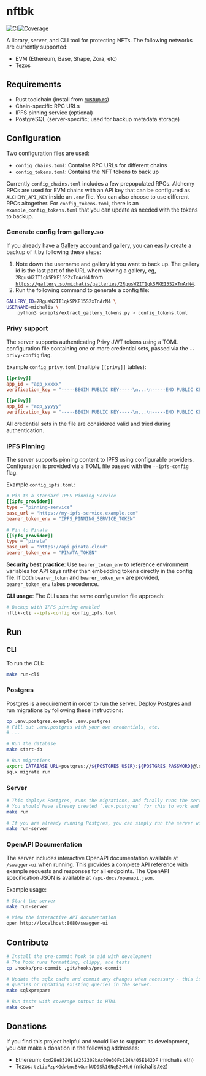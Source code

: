 # nftbk

[![CI](https://github.com/0xmichalis/nftbk/actions/workflows/ci.yml/badge.svg)](https://github.com/0xmichalis/nftbk/actions/workflows/ci.yml)[![Coverage](https://coveralls.io/repos/github/0xmichalis/nftbk/badge.svg?branch=main)](https://coveralls.io/github/0xmichalis/nftbk?branch=main)

A library, server, and CLI tool for protecting NFTs. The following networks are currently supported:
- EVM (Ethereum, Base, Shape, Zora, etc)
- Tezos

## Requirements

- Rust toolchain (install from [rustup.rs](https://rustup.rs))
- Chain-specific RPC URLs
- IPFS pinning service (optional)
- PostgreSQL (server-specific; used for backup metadata storage)

## Configuration

Two configuration files are used:
- `config_chains.toml`: Contains RPC URLs for different chains
- `config_tokens.toml`: Contains the NFT tokens to back up

Currently `config_chains.toml` includes a few prepopulated RPCs. Alchemy RPCs are used for EVM chains with an API key that can be configured as `ALCHEMY_API_KEY` inside an `.env` file. You can also choose to use different RPCs altogether. For `config_tokens.toml`, there is an `example_config_tokens.toml` that you can update as needed with the tokens to backup.

### Generate config from gallery.so

If you already have a [Gallery](https://gallery.so) account and gallery, you can easily create a backup of it by following these steps:
1. Note down the username and gallery id you want to back up. The gallery id is the last part of the URL when viewing a gallery, eg, `2RgusW2IT1qkSPKE15S2xTnArN4`  from [`https://gallery.so/michalis/galleries/2RgusW2IT1qkSPKE15S2xTnArN4`](https://gallery.so/michalis/galleries/2RgusW2IT1qkSPKE15S2xTnArN4).
2. Run the following command to generate a config file:
```sh
GALLERY_ID=2RgusW2IT1qkSPKE15S2xTnArN4 \
USERNAME=michalis \
    python3 scripts/extract_gallery_tokens.py > config_tokens.toml
```

### Privy support

The server supports authenticating Privy JWT tokens using a TOML configuration file containing one or more credential sets, passed via the `--privy-config` flag.

Example `config_privy.toml` (multiple `[[privy]]` tables):

```toml
[[privy]]
app_id = "app_xxxxx"
verification_key = "-----BEGIN PUBLIC KEY-----\n...\n-----END PUBLIC KEY-----\n"

[[privy]]
app_id = "app_yyyyy"
verification_key = "-----BEGIN PUBLIC KEY-----\n...\n-----END PUBLIC KEY-----\n"
```

All credential sets in the file are considered valid and tried during authentication.

### IPFS Pinning

The server supports pinning content to IPFS using configurable providers. Configuration is provided via a TOML file passed with the `--ipfs-config` flag.

Example `config_ipfs.toml`:

```toml
# Pin to a standard IPFS Pinning Service
[[ipfs_provider]]
type = "pinning-service"
base_url = "https://my-ipfs-service.example.com"
bearer_token_env = "IPFS_PINNING_SERVICE_TOKEN"

# Pin to Pinata
[[ipfs_provider]]
type = "pinata"
base_url = "https://api.pinata.cloud"
bearer_token_env = "PINATA_TOKEN"
```

**Security best practice**: Use `bearer_token_env` to reference environment variables for API keys rather than embedding tokens directly in the config file. If both `bearer_token` and `bearer_token_env` are provided, `bearer_token_env` takes precedence.

**CLI usage**: The CLI uses the same configuration file approach:
```sh
# Backup with IPFS pinning enabled
nftbk-cli --ipfs-config config_ipfs.toml
```

## Run

### CLI

To run the CLI:

```sh
make run-cli
```

### Postgres

Postgres is a requirement in order to run the server. Deploy Postgres and run migrations by following these instructions:

```sh
cp .env.postgres.example .env.postgres
# Fill out .env.postgres with your own credentials, etc.
# ...

# Run the database
make start-db

# Run migrations
export DATABASE_URL=postgres://${POSTGRES_USER}:${POSTGRES_PASSWORD}@localhost:5432/${POSTGRES_DB}
sqlx migrate run
```

### Server

```sh
# This deploys Postgres, runs the migrations, and finally runs the server
# You should have already created `.env.postgres` for this to work end to end.
make run

# If you are already running Postgres, you can simply run the server with:
make run-server
```

### OpenAPI Documentation

The server includes interactive OpenAPI documentation available at `/swagger-ui` when running. This provides a complete API reference with example requests and responses for all endpoints. The OpenAPI specification JSON is available at `/api-docs/openapi.json`.

Example usage:
```sh
# Start the server
make run-server

# View the interactive API documentation
open http://localhost:8080/swagger-ui
```

## Contribute

```sh
# Install the pre-commit hook to aid with development
# The hook runs formatting, clippy, and tests
cp .hooks/pre-commit .git/hooks/pre-commit

# Update the sqlx cache and commit any changes when necessary - this is needed when developing new
# queries or updating existing queries in the server.
make sqlxprepare

# Run tests with coverage output in HTML
make cover
```

## Donations

If you find this project helpful and would like to support its development, you can make a donation in the following addresses:
* Ethereum: `0xd2Be832911A252302bAc09e30Fc124A405E142DF` (michalis.eth)
* Tezos: `tz1ioFzpKGdwtncBkGunkUD9Sk16NqB2vML6` (michalis.tez)
